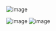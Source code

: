 ![image](https://github.com/Harshal-Meher/JS-CALCULATOR/assets/134125835/ff28ce28-936a-4c4f-b5b0-5a23320a20a5)

![image](https://github.com/Harshal-Meher/JS-CALCULATOR/assets/134125835/a3a28fa2-f3eb-4185-a3a7-89171c784f37)
![image](https://github.com/Harshal-Meher/JS-CALCULATOR/assets/134125835/57927ea2-886b-4ea7-a690-53918344049e)

